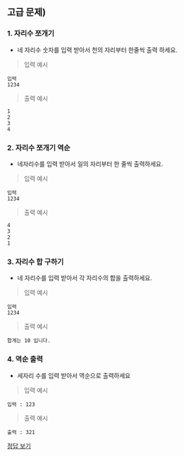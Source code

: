 ## 고급 문제)


### 1. 자리수 쪼개기
* 네 자리수 숫자를 입력 받아서 천의 자리부터 한줄씩 출력 하세요.

> 입력 예시

```
입력
1234
```

> 출력 예시

```
1
2
3
4
```

### 2. 자리수 쪼개기 역순
* 네자리수를 입력 받아서 일의 자리부터 한 줄씩 출력하세요.

> 입력 예시

```
입력
1234
```

> 출력 예시

```
4
3
2
1
```

### 3. 자리수 합 구하기
* 네 자리수를 입력 받아서 각 자리수의 합을 출력하세요.

> 입력 예시

```
입력
1234
```

> 출력 예시

```
합계는 10 입니다. 
```

### 4. 역순 출력
* 세자리 수를 입력 받아서 역순으로 출력하세요

> 입력 예시

```
입력 : 123
```

> 출력 예시

```
출력 : 321
```

[정답 보기](Test05.java)

